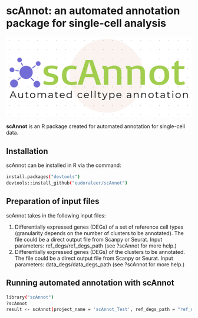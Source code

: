 # scAnnot: an automated annotation package for single-cell analysis
![scAnnot logo](https://github.com/eudoraleer/scAnnot/blob/main/man/scAnnot_Logo.png)

__scAnnot__ is an R package created for automated annotation for single-cell data.

## Installation

scAnnot can be installed in R via the command:
```sh
install.packages("devtools")
devtools::install_github("eudoraleer/scAnnot")
```
## Preparation of input files
scAnnot takes in the following input files:
1. Differentially expressed genes (DEGs) of a set of reference cell types (granularity depends on the number of clusters to be annotated). The file could be a direct output file from Scanpy or Seurat. Input parameters: ref_degs/ref_degs_path (see ?scAnnot for more help.)
2. Differentially expressed genes (DEGs) of the clusters to be annotated. The file could be a direct output file from Scanpy or Seurat. Input parameters: data_degs/data_degs_path (see ?scAnnot for more help.)

## Running automated annotation with scAnnot
```sh
library("scAnnot")
?scAnnot
result <- scAnnot(project_name = 'scAnnot_Test', ref_degs_path = "ref_degs.csv", data_degs_path = "input_degs.csv")
```
